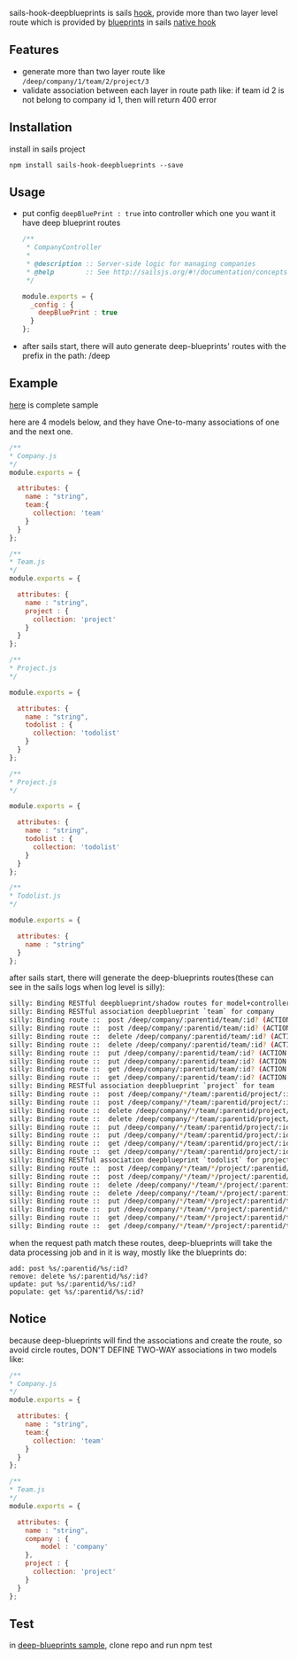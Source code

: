 sails-hook-deepblueprints is sails [hook](http://sailsjs.org/documentation/concepts/extending-sails/hooks), provide more than two layer level route which is provided by [blueprints](http://sailsjs.org/documentation/reference/blueprint-api?q=blueprint-routes) in sails [native hook](https://github.com/balderdashy/sails/tree/master/lib/hooks/blueprints)  

## Features

 * generate more than two layer route like `/deep/company/1/team/2/project/3`
 * validate association between each layer in route path
    like: if team id 2 is not belong to company id 1, then will return 400 error

## Installation
install in sails project

`npm install sails-hook-deepblueprints --save`

## Usage

 * put config `deepBluePrint : true` into controller which one you want it have deep blueprint routes

    ```javascript
    /**
     * CompanyController
     *
     * @description :: Server-side logic for managing companies
     * @help        :: See http://sailsjs.org/#!/documentation/concepts/Controllers
     */
    
    module.exports = {
      _config : {
        deepBluePrint : true
      }
    };
    ```
 * after sails start, there will auto generate deep-blueprints' routes with the prefix in the path: /deep

## Example

[here](https://github.com/hcnode/deep-blueprints-sample) is complete sample

here are 4 models below, and they have One-to-many associations of one and the next one.

```javascript
/**
* Company.js
*/
module.exports = {

  attributes: {
    name : "string",
    team:{
      collection: 'team'
    }
  }
};
```

```javascript
/**
* Team.js
*/
module.exports = {

  attributes: {
    name : "string",
    project : {
      collection: 'project'
    }
  }
};

```


```javascript
/**
* Project.js
*/

module.exports = {

  attributes: {
    name : "string",
    todolist : {
      collection: 'todolist'
    }
  }
};

```


```javascript
/**
* Project.js
*/

module.exports = {

  attributes: {
    name : "string",
    todolist : {
      collection: 'todolist'
    }
  }
};

```

```javascript
/**
* Todolist.js
*/

module.exports = {

  attributes: {
    name : "string"
  }
};
```

after sails start, there will generate the deep-blueprints routes(these can see in the sails logs when log level is silly):

```bash
silly: Binding RESTful deepblueprint/shadow routes for model+controller: company
silly: Binding RESTful association deepblueprint `team` for company
silly: Binding route ::  post /deep/company/:parentid/team/:id? (ACTION: company/_config)
silly: Binding route ::  post /deep/company/:parentid/team/:id? (ACTION: company/_config)
silly: Binding route ::  delete /deep/company/:parentid/team/:id? (ACTION: company/_config)
silly: Binding route ::  delete /deep/company/:parentid/team/:id? (ACTION: company/_config)
silly: Binding route ::  put /deep/company/:parentid/team/:id? (ACTION: company/_config)
silly: Binding route ::  put /deep/company/:parentid/team/:id? (ACTION: company/_config)
silly: Binding route ::  get /deep/company/:parentid/team/:id? (ACTION: company/_config)
silly: Binding route ::  get /deep/company/:parentid/team/:id? (ACTION: company/_config)
silly: Binding RESTful association deepblueprint `project` for team
silly: Binding route ::  post /deep/company/*/team/:parentid/project/:id? (ACTION: company/_config)
silly: Binding route ::  post /deep/company/*/team/:parentid/project/:id? (ACTION: company/_config)
silly: Binding route ::  delete /deep/company/*/team/:parentid/project/:id? (ACTION: company/_config)
silly: Binding route ::  delete /deep/company/*/team/:parentid/project/:id? (ACTION: company/_config)
silly: Binding route ::  put /deep/company/*/team/:parentid/project/:id? (ACTION: company/_config)
silly: Binding route ::  put /deep/company/*/team/:parentid/project/:id? (ACTION: company/_config)
silly: Binding route ::  get /deep/company/*/team/:parentid/project/:id? (ACTION: company/_config)
silly: Binding route ::  get /deep/company/*/team/:parentid/project/:id? (ACTION: company/_config)
silly: Binding RESTful association deepblueprint `todolist` for project
silly: Binding route ::  post /deep/company/*/team/*/project/:parentid/todolist/:id? (ACTION: company/_config)
silly: Binding route ::  post /deep/company/*/team/*/project/:parentid/todolist/:id? (ACTION: company/_config)
silly: Binding route ::  delete /deep/company/*/team/*/project/:parentid/todolist/:id? (ACTION: company/_config)
silly: Binding route ::  delete /deep/company/*/team/*/project/:parentid/todolist/:id? (ACTION: company/_config)
silly: Binding route ::  put /deep/company/*/team/*/project/:parentid/todolist/:id? (ACTION: company/_config)
silly: Binding route ::  put /deep/company/*/team/*/project/:parentid/todolist/:id? (ACTION: company/_config)
silly: Binding route ::  get /deep/company/*/team/*/project/:parentid/todolist/:id? (ACTION: company/_config)
silly: Binding route ::  get /deep/company/*/team/*/project/:parentid/todolist/:id? (ACTION: company/_config)
```

when the request path match these routes, deep-blueprints will take the data processing job and in it is way, mostly like the blueprints do:

```
add: post %s/:parentid/%s/:id?
remove: delete %s/:parentid/%s/:id?
update: put %s/:parentid/%s/:id?
populate: get %s/:parentid/%s/:id?
```

## Notice
because deep-blueprints will find the associations and create the route, so avoid circle routes, DON'T DEFINE TWO-WAY associations in two models like:

```javascript
/**
* Company.js
*/
module.exports = {

  attributes: {
    name : "string",
    team:{
      collection: 'team'
    }
  }
};
```

```javascript
/**
* Team.js
*/
module.exports = {

  attributes: {
    name : "string",
    company : {
        model : 'company'
    },
    project : {
      collection: 'project'
    }
  }
};

```

## Test
in [deep-blueprints sample](https://github.com/hcnode/deep-blueprints-sample), clone repo and run npm test